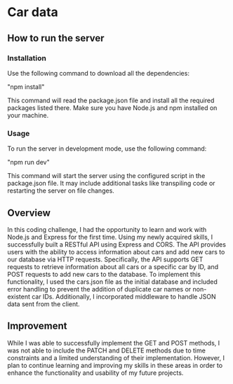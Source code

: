 # Car data

## How to run the server

### Installation

Use the following command to download all the dependencies:

"npm install"

This command will read the package.json file and install all the required packages listed there. Make sure you have Node.js and npm installed on your machine.

### Usage

To run the server in development mode, use the following command:

"npm run dev"

This command will start the server using the configured script in the package.json file. It may include additional tasks like transpiling code or restarting the server on file changes.

## Overview
In this coding challenge, I had the opportunity to learn and work with Node.js and Express for the first time. 
Using my newly acquired skills, I successfully built a RESTful API using Express and CORS. The API provides users with the ability to access information about cars and add new cars to our database via HTTP requests. Specifically, the API supports GET requests to retrieve information about all cars or a specific car by ID, and POST requests to add new cars to the database.
To implement this functionality, I used the cars.json file as the initial database and included error handling to prevent the addition of duplicate car names or non-existent car IDs. Additionally, I incorporated middleware to handle JSON data sent from the client.

## Improvement 

While I was able to successfully implement the GET and POST methods, I was not able to include the PATCH and DELETE methods due to time constraints and a limited understanding of their implementation. However, I plan to continue learning and improving my skills in these areas in order to enhance the functionality and usability of my future projects.


